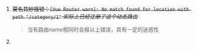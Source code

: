 1. ~~莫名其妙报错：`[Vue Router warn]: No match found for location with path "/category/1"` *实际上已经注册了这个动态路由*~~
    > 当有路由name相同时会报以上错误，具有一定的迷惑性

2. 